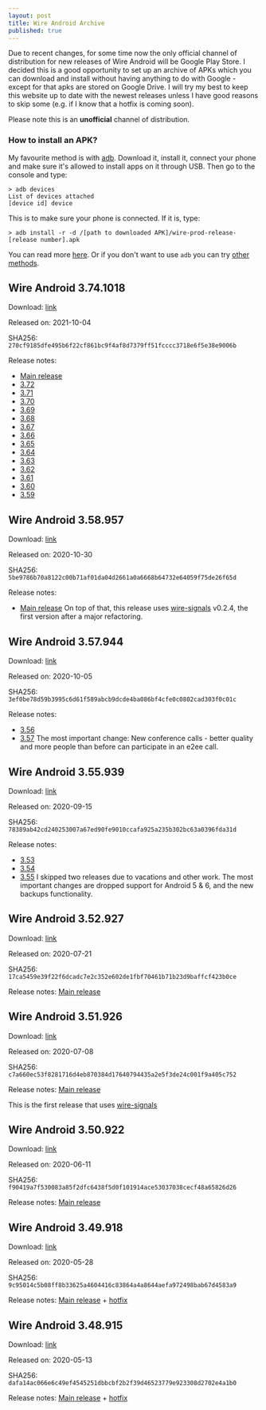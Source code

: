 ```yaml
---
layout: post
title: Wire Android Archive
published: true
---
```

Due to recent changes, for some time now the only official channel of distribution for new releases  of Wire Android will be Google Play Store. I decided this is a good opportunity to set up an archive of APKs which you can download and install without having anything to do with Google - except for that apks are stored on Google Drive. I will try  my best to keep this website up to date with the newest releases unless I have good reasons to skip some (e.g. if I know that a hotfix is coming soon). 

Please note this is an **unofficial** channel of distribution. 

### How to install an APK?

My favourite method is with [adb](https://developer.android.com/studio/command-line/adb). Download it, install it, connect your phone and make sure it's allowed to install apps on it through USB. Then go to the console and type:
```
> adb devices
List of devices attached
[device id]	device
```

This is to make sure your phone is connected. If it is, type:
```
> adb install -r -d /[path to downloaded APK]/wire-prod-release-[release number].apk 
```

You can read more [here](https://www.xda-developers.com/quickly-install-adb/).
Or if you don't want to use `adb` you can try [other methods](https://www.lifewire.com/install-apk-on-android-4177185).

## Wire Android 3.74.1018

Download: [link](https://drive.google.com/file/d/1F9p7ncJDfhfrDjjGNcd0RI7RgJzWexn_/view?usp=sharing)

Released on: 2021-10-04

SHA256: `270cf9185dfe495b6f22cf861bc9f4af8d7379ff51fcccc3718e6f5e38e9006b`

Release notes:
* [Main release](https://github.com/wireapp/wire-android/releases/tag/3.74)
* [3.72](https://github.com/wireapp/wire-android/releases/tag/3.72)
* [3.71](https://github.com/wireapp/wire-android/releases/tag/3.71)
* [3.70](https://github.com/wireapp/wire-android/releases/tag/3.70)
* [3.69](https://github.com/wireapp/wire-android/releases/tag/3.69)
* [3.68](https://github.com/wireapp/wire-android/releases/tag/3.68)
* [3.67](https://github.com/wireapp/wire-android/releases/tag/3.67)
* [3.66](https://github.com/wireapp/wire-android/releases/tag/3.66)
* [3.65](https://github.com/wireapp/wire-android/releases/tag/3.65)
* [3.64](https://github.com/wireapp/wire-android/releases/tag/3.64)
* [3.63](https://github.com/wireapp/wire-android/releases/tag/3.63)
* [3.62](https://github.com/wireapp/wire-android/releases/tag/3.62)
* [3.61](https://github.com/wireapp/wire-android/releases/tag/3.61)
* [3.60](https://github.com/wireapp/wire-android/releases/tag/3.60)
* [3.59](https://github.com/wireapp/wire-android/releases/tag/3.59)

## Wire Android 3.58.957

Download: [link](https://drive.google.com/file/d/1JkC80d_UHWcLYcYonyhK3Gzar_lCMeRN/view?usp=sharing)

Released on: 2020-10-30

SHA256: `5be9786b70a8122c00b71af01da04d2661a0a6668b64732e64059f75de26f65d`

Release notes:
* [Main release](https://github.com/wireapp/wire-android/releases/tag/3.58)
On top of that, this release uses [wire-signals](https://github.com/wireapp/wire-signals) v0.2.4, the first version after a major refactoring.

## Wire Android 3.57.944

Download: [link](https://drive.google.com/file/d/1eVBepz0E5VNLCM6rLBjiOV8U0EXODdiK)

Released on: 2020-10-05

SHA256: `3ef0be78d59b3995c6d61f589abcb9dcde4ba086bf4cfe0c0802cad303f0c01c`

Release notes:
* [3.56](https://github.com/wireapp/wire-android/releases/tag/3.56)
* [3.57](https://github.com/wireapp/wire-android/releases/tag/3.57)
The most important change: New conference calls - better quality and more people than before can participate in an e2ee call.


## Wire Android 3.55.939

Download: [link](https://drive.google.com/file/d/1e9e1xDLJ_8na0ATpjjnDsShZnq4Gas7z)

Released on: 2020-09-15

SHA256: `78389ab42cd240253007a67ed90fe9010ccafa925a235b302bc63a0396fda31d`

Release notes:
* [3.53](https://github.com/wireapp/wire-android/releases/tag/3.53)
* [3.54](https://github.com/wireapp/wire-android/releases/tag/3.54)
* [3.55](https://github.com/wireapp/wire-android/releases/tag/3.55)
I skipped two releases due to vacations and other work. The most important changes are dropped support for Android 5 & 6, and the new backups functionality.

## Wire Android 3.52.927


Download: [link](https://drive.google.com/file/d/1pIM7RYh6OT0QxCVtvOXlR2ZYVGogrz3X)

Released on: 2020-07-21

SHA256: `17ca5459e39f22f6dcadc7e2c352e602de1fbf70461b71b23d9baffcf423b0ce`

Release notes: [Main release](https://github.com/wireapp/wire-android/releases/tag/3.52)

## Wire Android 3.51.926


Download: [link](https://drive.google.com/file/d/1w_JcKaFLnY4XOwtJOvJp9FM7Z30UtdMv)

Released on: 2020-07-08

SHA256: `c7a660ec53f8281716d4eb870384d17640794435a2e5f3de24c001f9a405c752`

Release notes: [Main release](https://github.com/wireapp/wire-android/releases/tag/3.51)

This is the first release that uses [wire-signals](https://github.com/wireapp/wire-signals)

## Wire Android 3.50.922


Download: [link](https://drive.google.com/file/d/1GRcpTMVjYYEuFj3fOvvJj6X1GhQ0hbGJ)

Released on: 2020-06-11

SHA256: `f90419a7f530083a85f2dfc6438f5d0f101914ace53037038cecf48a65826d26`

Release notes: [Main release](https://github.com/wireapp/wire-android/releases/tag/3.50)

## Wire Android 3.49.918


Download: [link](https://drive.google.com/file/d/116XWP4ZY7gJu9RsQMlX1cjnMdkvHCV2U)

Released on: 2020-05-28

SHA256: `9c95014c5b08ff8b33625a4604416c83864a4a8644aefa972498bab67d4583a9`

Release notes: [Main release](https://github.com/wireapp/wire-android/releases/tag/3.49) + [hotfix](https://github.com/wireapp/wire-android/releases/tag/3.49.918)

## Wire Android 3.48.915


Download: [link](https://drive.google.com/open?id=1qJaWusjulqVq3Og01_-bUfXduOXuGfyi)

Released on: 2020-05-13

SHA256: `dafa14ac066e6c49ef4545251dbbcbf2b2f39d46523779e923308d2702e4a1b0`

Release notes: [Main release](https://github.com/wireapp/wire-android/releases/tag/3.48) + [hotfix](https://github.com/wireapp/wire-android/releases/tag/3.48.915)
